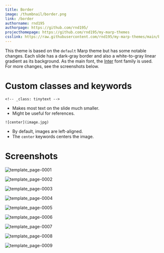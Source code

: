 ```yaml
---
title: Border
image: /thumbnail/border.png
link: /border
authorname: rnd195
authorpage: https://github.com/rnd195/
projecthomepage: https://github.com/rnd195/my-marp-themes
csslink: https://raw.githubusercontent.com/rnd195/my-marp-themes/main/border.css
---
```


This theme is based on the `default` Marp theme but has some notable changes. Each slide has a dark-gray border and also a white-to-gray linear gradient as its background. As the main font, the [Inter](https://github.com/rsms/inter) font family is used. For more changes, see the screenshots below.

# Custom classes and keywords

`<!-- _class: tinytext -->`

- Makes most text on the slide much smaller.
- Might be useful for references.

`![center](image.jpg)`

- By default, images are left-aligned.
- The `center` keywords centers the image.

# Screenshots

![template_page-0001](/border.assets/template_page-0001.jpg)

![template_page-0002](/border.assets/template_page-0002.jpg)

![template_page-0003](/border.assets/template_page-0003.jpg)

![template_page-0004](/border.assets/template_page-0004.jpg)

![template_page-0005](/border.assets/template_page-0005.jpg)

![template_page-0006](/border.assets/template_page-0006.jpg)

![template_page-0007](/border.assets/template_page-0007.jpg)

![template_page-0008](/border.assets/template_page-0008.jpg)

![template_page-0009](/border.assets/template_page-0009.jpg)
